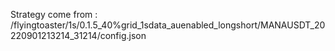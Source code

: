 Strategy come from : /flyingtoaster/1s/0.1.5_40%grid_1sdata_auenabled_longshort/MANAUSDT_20220901213214_31214/config.json